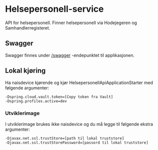 # Helsepersonell-service
API for helsepersonell. Finner helsepersonell via Hodejegeren og Samhandlerregisteret.

## Swagger
Swagger finnes under [/swagger](https://testnav-helsepersonell-service.dev.intern.nav.no/swagger) -endepunktet til applikasjonen.

## Lokal kjøring
Ha naisdevice kjørende og kjør HelsepersonellApiApplicationStarter med følgende argumenter:
```
-Dspring.cloud.vault.token=[Copy token fra Vault]
-Dspring.profiles.active=dev
```

### Utviklerimage
I utviklerimage brukes ikke naisdevice og du må legge til følgende ekstra argumenter:
```
-Djavax.net.ssl.trustStore=[path til lokal truststore]
-Djavax.net.ssl.trustStorePassword=[passord til lokal truststore]
```
